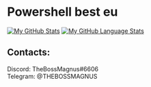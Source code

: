 # Powershell best eu


[![My GitHub Stats](https://github-readme-stats.vercel.app/api/?username=THEBOSSMAGNUS&count_private=true&theme=tokyonight&showicons=true)]()
[![My GitHub Language Stats](https://github-readme-stats.vercel.app/api/top-langs/?username=THEBOSSMAGNUS&langs_count=5&theme=tokyonight)]()

## Contacts:

Discord: TheBossMagnus#6606                                    
Telegram: @THEBOSSMAGNUS

<!---
THEBOSSMAGNUS/THEBOSSMAGNUS is a ✨ special ✨ repository because its `README.md` (this file) appears on your GitHub profile.
You can click the Preview link to take a look at your changes.
--->
